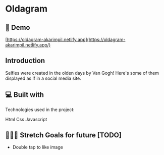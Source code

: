# Oldagram

## 🚀 Demo
[https://oldagram-akarimpil.netlify.app](https://oldagram-akarimpil.netlify.app/)

## Introduction
Selfies were created in the olden days by Van Gogh!
Here's some of them displayed as if in a social media site.

## 💻 Built with
Technologies used in the project:

Html
Css
Javascript

## 👷🏽‍♀️ Stretch Goals for future [TODO]
- Double tap to like image

